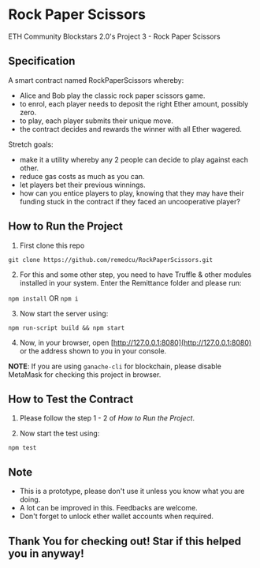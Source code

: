 # Rock Paper Scissors
ETH Community Blockstars 2.0's Project 3 - Rock Paper Scissors

## Specification

A smart contract named RockPaperScissors whereby:

- Alice and Bob play the classic rock paper scissors game.
- to enrol, each player needs to deposit the right Ether amount, possibly zero.
- to play, each player submits their unique move.
- the contract decides and rewards the winner with all Ether wagered.

Stretch goals:

- make it a utility whereby any 2 people can decide to play against each other.
- reduce gas costs as much as you can.
- let players bet their previous winnings.
- how can you entice players to play, knowing that they may have their funding stuck in the contract if they faced an uncooperative player?

## How to Run the Project

1. First clone this repo

`git clone https://github.com/remedcu/RockPaperScissors.git`

2. For this and some other step, you need to have Truffle & other modules installed in your system. Enter the Remittance folder and please run:

`npm install` OR `npm i`

3. Now start the server using:

`npm run-script build && npm start`

4. Now, in your browser, open [http://127.0.0.1:8080](http://127.0.0.1:8080) or the address shown to you in your console.

**NOTE**: If you are using `ganache-cli` for blockchain, please disable MetaMask for checking this project in browser.

## How to Test the Contract

1. Please follow the step 1 - 2 of *How to Run the Project*.

2. Now start the test using:

`npm test`

## Note

- This is a prototype, please don't use it unless you know what you are doing.
- A lot can be improved in this. Feedbacks are welcome.
- Don't forget to unlock ether wallet accounts when required.

## Thank You for checking out! Star if this helped you in anyway!